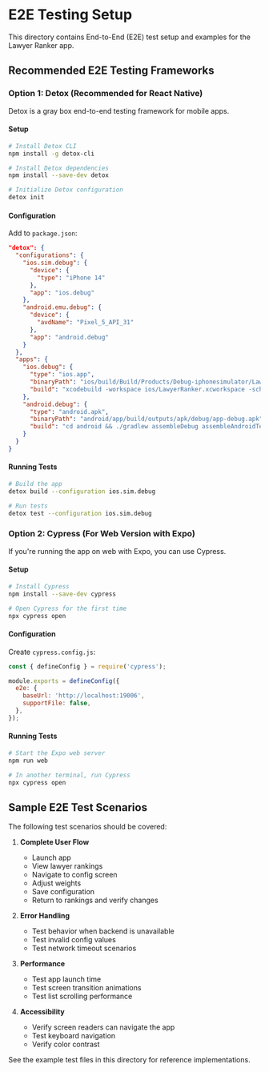 # E2E Testing Setup

This directory contains End-to-End (E2E) test setup and examples for the Lawyer Ranker app.

## Recommended E2E Testing Frameworks

### Option 1: Detox (Recommended for React Native)

Detox is a gray box end-to-end testing framework for mobile apps.

#### Setup

```bash
# Install Detox CLI
npm install -g detox-cli

# Install Detox dependencies
npm install --save-dev detox

# Initialize Detox configuration
detox init
```

#### Configuration

Add to `package.json`:

```json
"detox": {
  "configurations": {
    "ios.sim.debug": {
      "device": {
        "type": "iPhone 14"
      },
      "app": "ios.debug"
    },
    "android.emu.debug": {
      "device": {
        "avdName": "Pixel_5_API_31"
      },
      "app": "android.debug"
    }
  },
  "apps": {
    "ios.debug": {
      "type": "ios.app",
      "binaryPath": "ios/build/Build/Products/Debug-iphonesimulator/LawyerRanker.app",
      "build": "xcodebuild -workspace ios/LawyerRanker.xcworkspace -scheme LawyerRanker -configuration Debug -sdk iphonesimulator -derivedDataPath ios/build"
    },
    "android.debug": {
      "type": "android.apk",
      "binaryPath": "android/app/build/outputs/apk/debug/app-debug.apk",
      "build": "cd android && ./gradlew assembleDebug assembleAndroidTest -DtestBuildType=debug"
    }
  }
}
```

#### Running Tests

```bash
# Build the app
detox build --configuration ios.sim.debug

# Run tests
detox test --configuration ios.sim.debug
```

### Option 2: Cypress (For Web Version with Expo)

If you're running the app on web with Expo, you can use Cypress.

#### Setup

```bash
# Install Cypress
npm install --save-dev cypress

# Open Cypress for the first time
npx cypress open
```

#### Configuration

Create `cypress.config.js`:

```javascript
const { defineConfig } = require('cypress');

module.exports = defineConfig({
  e2e: {
    baseUrl: 'http://localhost:19006',
    supportFile: false,
  },
});
```

#### Running Tests

```bash
# Start the Expo web server
npm run web

# In another terminal, run Cypress
npx cypress open
```

## Sample E2E Test Scenarios

The following test scenarios should be covered:

1. **Complete User Flow**
   - Launch app
   - View lawyer rankings
   - Navigate to config screen
   - Adjust weights
   - Save configuration
   - Return to rankings and verify changes

2. **Error Handling**
   - Test behavior when backend is unavailable
   - Test invalid config values
   - Test network timeout scenarios

3. **Performance**
   - Test app launch time
   - Test screen transition animations
   - Test list scrolling performance

4. **Accessibility**
   - Verify screen readers can navigate the app
   - Test keyboard navigation
   - Verify color contrast

See the example test files in this directory for reference implementations.
